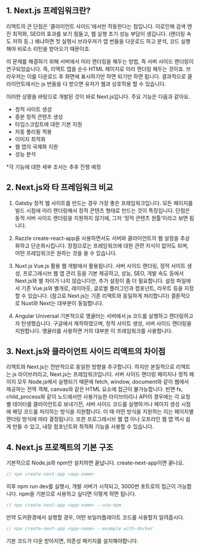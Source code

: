 ## 1. Next.js 프레임워크란?

  리액트의 큰 단점은 ‘클라이언트 사이드’에서만 작동한다는 점입니다.
이로인해 검색 엔진 최적화, SEO의 효과를 보기 힘들고, 웹 실행 초기 성능 부담이 생깁니다.
(랜더링 속도 저하 등..)
왜냐하면 첫 실행시 브라우저가 앱 번들을 다운로드 하고 분석, 코드 실행해야 비로소 리턴을 받아오기 때문이죠.

  이 문제를 해결하기 위해 서버에서 미리 랜더링을 해두는 방법, 즉 서버 사이드 랜더링이 연구되었습니다.
즉, 리액트 앱을 순수 HTML 페이지로 미리 랜더링 해두는 것이죠.
브라우저는 이를 다운로드 후 화면에 표시하기만 하면 되기만 하면 됩니다.
결과적으로 클라이언트에서는 js 번들을 다 받으면 유저가 웹과 상호작용 할 수 있습니다.

  이러한 상황을 바탕으로 개발된 것이 바로 Next.js입니다.
주요 기능은 다음과 같아요.
- 정적 사이트 생성
- 증분 정적 콘텐츠 생성
- 타입스크립트에 대한 기본 지원
- 자동 폴리필 적용
- 이미지 최적화
- 웹 앱의 국제화 지원
- 성능 분석

*각 기능에 대한 세부 조사는 추후 진행 예정

## 2. Next.js와 타 프레임워크 비교

1) Gatsby
  정적 웹 사이트를 만드는 경우 가장 좋은 프레임워크입니다.
모든 페이지를 빌드 시점에 미리 랜더링해서 정적 콘텐츠 형태로 만드는 것이 특징입니다.
단점은 동적 서버 사이드 랜더링을 지원하지 않기에,
그저 ‘정적 콘텐츠 원툴’이라고 보면 됩니다.

2) Razzle
  create-react-app을 사용하면서도 서버와 클라이언트의 웹 설정을 추상화하고 단순화시킵니다.
장점으로는 프레임워크에 대한 관련 지식이 없어도 되며, 어떤 프레임워크든 원하는 것을 쓸 수 있습니다.

3) Nuxt.js
  Vue.js 활용 웹 개발에서 활용됩니다.
서버 사이드 랜더링, 정적 사이트 생성, 프로그레시브 웹 앱 관리 등을 기본 제공하고,
성능, SEO, 개발 속도 등에서 Next.js와 별 차이가 나지 않습니다만, 추가 설정이 좀 더 필요합니다.
설정 파일에서 기존 Vue.js와 별개로, 레이아웃, 글로벌 플러그인과 컴포넌트, 라우트 등을 지정할 수 있습니다.
(참고로 Next.js는 기존 리액트와 동일하게 처리합니다)
결론적으로 Nuxt와 Next는 대부분이 동일합니다.

4) Angular Universal
  기본적으로 앵귤러는 서버에서 js 코드를 실행하고 랜더링하고자 탄생했습니다.
구글에서 제작하였으며, 정적 사이트 생성, 서버 사이드 랜더링을 지원합니다.
앵귤러를 사용하면 거의 대부분 이 프레임워크를 사용합니다.

## 3. Next.js와 클라이언트 사이드 리액트의 차이점

  리액트와 Next.js는 전반적으로 동일한 방향을 추구합니다.
하지만 본질적으로 리액트는 js 라이브러리고, Next.js는 프레임워크입니다.
서버 사이드 랜더링 페이지나 정적 페이지 모두 Node.js에서 실행되기 때문에
fetch, window, document와 같이 웹에서 제공하는 전역 객체, canvas와 같은 HTML 요소에 접근이 불가능합니다.
반면 fs, child_process와 같이 노드에서만 사용가능한 라이브러리나 API의 경우에는
각 요청별 데이터를 클라이언트로 보내기전, 서버 사이드 코드를 실행하거나 페이지 생성 시점에 해당 코드를 처리하는 방식을 지원합니다. 
이 때 어떤 방식을 지원하는 지는 페이지별 랜더링 방식에 따라 결정됩니다.
또한 프로그레시브 웹 앱 이나 오프라인 웹 앱 역시 쉽게 만들 수 있고,
내장 컴포넌트와 최적화 기능을 사용할 수 있습니다.

## 4. Next.js 프로젝트의 기본 구조

  기본적으로 Node.js와 npm만 설치하면 끝납니다.
create-next-app이면 끝나요.

```jsx
// npx create-next-app <app-name>
```

이후 npm run dev를 실행시, 개발 서버가 시작되고, 3000번 포트로의 접근이 가능합니다.
npm을 기본으로 사용하고 싶다면 이렇게 하면 됩니다.

```jsx
// npx create-next-app <app-name> --use-npm
```

만약 도커환경에서 실행할 경우, 어떤 보일러플레이트 코드를 사용할지 알려줍시다.

```jsx
// npx create-next-app <app-name> --example with-docker
```

기본 코드가 다운 받아지면, 의존성 패키지를 설치해야합니다.